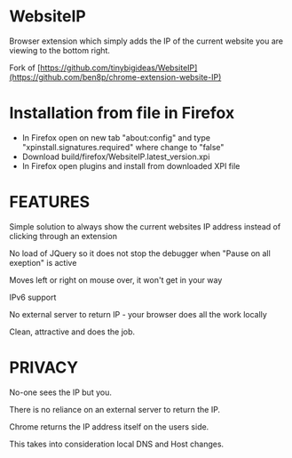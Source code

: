 WebsiteIP
=========
Browser extension which simply adds the IP of the current website you are viewing to the bottom right.

Fork of [https://github.com/tinybigideas/WebsiteIP](https://github.com/ben8p/chrome-extension-website-IP)

Installation from file in Firefox
=================================
* In Firefox open on new tab "about:config" and type "xpinstall.signatures.required" where change to "false"
* Download build/firefox/WebsiteIP.latest_version.xpi
* In Firefox open plugins and install from downloaded XPI file

FEATURES
========

Simple solution to always show the current websites IP address instead of clicking through an extension

No load of JQuery so it does not stop the debugger when "Pause on all exeption" is active

Moves left or right on mouse over, it won't get in your way

IPv6 support

No external server to return IP - your browser does all the work locally

Clean, attractive and does the job.

PRIVACY
=======

No-one sees the IP but you.

There is no reliance on an external server to return the IP.

Chrome returns the IP address itself on the users side.

This takes into consideration local DNS and Host changes.
